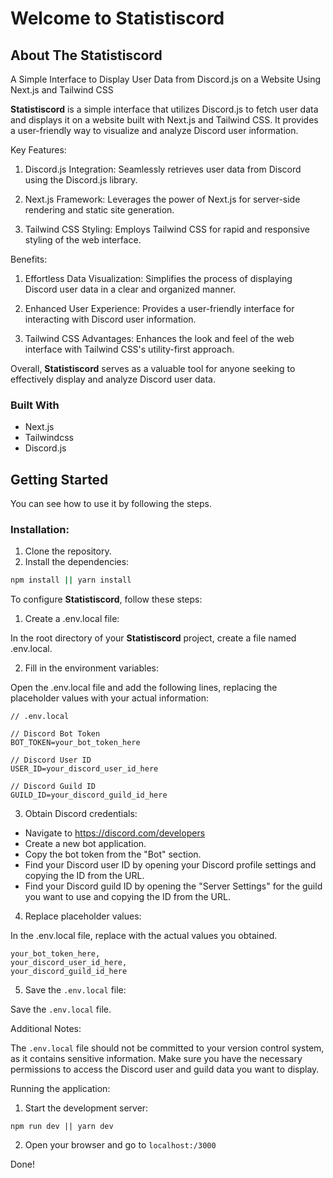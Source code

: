 # Welcome to Statistiscord

## About The Statistiscord

A Simple Interface to Display User Data from Discord.js on a Website Using Next.js and Tailwind CSS

**Statistiscord** is a simple interface that utilizes Discord.js to fetch user data and displays it on a website built with Next.js and Tailwind CSS. It provides a user-friendly way to visualize and analyze Discord user information.

Key Features:

1. Discord.js Integration: Seamlessly retrieves user data from Discord using the Discord.js library.

2. Next.js Framework: Leverages the power of Next.js for server-side rendering and static site generation.

3. Tailwind CSS Styling: Employs Tailwind CSS for rapid and responsive styling of the web interface.

Benefits:

1. Effortless Data Visualization: Simplifies the process of displaying Discord user data in a clear and organized manner.

2. Enhanced User Experience: Provides a user-friendly interface for interacting with Discord user information.

3. Tailwind CSS Advantages: Enhances the look and feel of the web interface with Tailwind CSS's utility-first approach.


Overall, **Statistiscord** serves as a valuable tool for anyone seeking to effectively display and analyze Discord user data.


### Built With

* Next.js
* Tailwindcss
* Discord.js

## Getting Started

You can see how to use it by following the steps.

### Installation:

1. Clone the repository.
2. Install the dependencies:

``` bash
npm install || yarn install
```

To configure **Statistiscord**, follow these steps:

1. Create a .env.local file:

In the root directory of your **Statistiscord** project, create a file named .env.local.

2. Fill in the environment variables:

Open the .env.local file and add the following lines, replacing the placeholder values with your actual information:
```
// .env.local

// Discord Bot Token
BOT_TOKEN=your_bot_token_here

// Discord User ID
USER_ID=your_discord_user_id_here

// Discord Guild ID
GUILD_ID=your_discord_guild_id_here
```
3. Obtain Discord credentials:

 * Navigate to https://discord.com/developers
 * Create a new bot application.
 * Copy the bot token from the "Bot" section.
 * Find your Discord user ID by opening your Discord profile settings and copying the ID from the URL.
 * Find your Discord guild ID by opening the "Server Settings" for the guild you want to use and copying the ID from the URL.

4. Replace placeholder values:

In the .env.local file, replace with the actual values you obtained.
```
your_bot_token_here, 
your_discord_user_id_here,
your_discord_guild_id_here
```

5. Save the `.env.local` file:

Save the `.env.local` file.

Additional Notes:

The `.env.local` file should not be committed to your version control system, as it contains sensitive information.
Make sure you have the necessary permissions to access the Discord user and guild data you want to display.

Running the application:

1. Start the development server:

```
npm run dev || yarn dev
```
2. Open your browser and go to `localhost:/3000`


Done!
